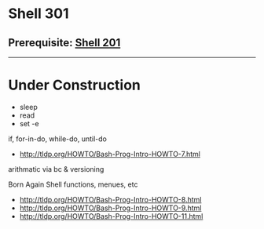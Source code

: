 # Shell 301

## Prerequisite: [Shell 201](https://github.com/inkVerb/Pinker/tree/master/201-shell)
___
# Under Construction

- sleep
- read
- set -e

if, for-in-do, while-do, until-do
- http://tldp.org/HOWTO/Bash-Prog-Intro-HOWTO-7.html

arithmatic via bc & versioning

Born Again Shell
functions, menues, etc
- http://tldp.org/HOWTO/Bash-Prog-Intro-HOWTO-8.html
- http://tldp.org/HOWTO/Bash-Prog-Intro-HOWTO-9.html
- http://tldp.org/HOWTO/Bash-Prog-Intro-HOWTO-11.html
